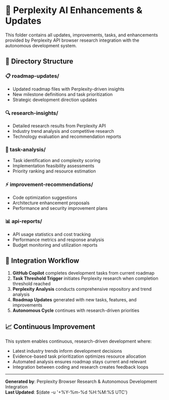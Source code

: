 # 🧠 Perplexity AI Enhancements & Updates

This folder contains all updates, improvements, tasks, and enhancements provided by Perplexity API browser research integration with the autonomous development system.

## 📁 Directory Structure

### 📋 roadmap-updates/
- Updated roadmap files with Perplexity-driven insights
- New milestone definitions and task prioritization
- Strategic development direction updates

### 🔍 research-insights/
- Detailed research results from Perplexity API
- Industry trend analysis and competitive research
- Technology evaluation and recommendation reports

### 🎯 task-analysis/
- Task identification and complexity scoring
- Implementation feasibility assessments
- Priority ranking and resource estimation

### ⚡ improvement-recommendations/
- Code optimization suggestions
- Architecture enhancement proposals
- Performance and security improvement plans

### 📊 api-reports/
- API usage statistics and cost tracking
- Performance metrics and response analysis
- Budget monitoring and utilization reports

## 🔄 Integration Workflow

1. **GitHub Copilot** completes development tasks from current roadmap
2. **Task Threshold Trigger** initiates Perplexity research when completion threshold reached
3. **Perplexity Analysis** conducts comprehensive repository and trend analysis  
4. **Roadmap Updates** generated with new tasks, features, and improvements
5. **Autonomous Cycle** continues with research-driven priorities

## 📈 Continuous Improvement

This system enables continuous, research-driven development where:
- Latest industry trends inform development decisions
- Evidence-based task prioritization optimizes resource allocation  
- Automated analysis ensures roadmap stays current and relevant
- Integration between coding and research creates feedback loops

---

**Generated by**: Perplexity Browser Research & Autonomous Development Integration  
**Last Updated**: $(date -u '+%Y-%m-%d %H:%M:%S UTC')